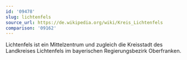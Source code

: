```yaml
---
id: '09478'
slug: lichtenfels
source_url: https://de.wikipedia.org/wiki/Kreis_Lichtenfels
comparison: '09162'
---
```


Lichtenfels ist ein Mittelzentrum und zugleich die Kreisstadt des Landkreises Lichtenfels im bayerischen Regierungsbezirk Oberfranken.
